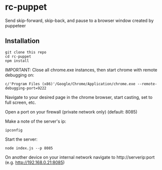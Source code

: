 # rc-puppet

Send skip-forward, skip-back, and pause to a browser window created by puppeteer

## Installation

```
git clone this repo
cd rc-puppet
npm install
```

IMPORTANT: Close all chrome.exe instances, then start chrome with remote debugging on:

```
c/'Program Files (x86)'/Google/Chrome/Application/chrome.exe --remote-debugging-port=9222
```

Navigate to your desired page in the chrome browser, start casting, set to full screen, etc.

Open a port on your firewall (private network only) (default: 8085)

Make a note of the server's ip:

```
ipconfig
```
Start the server:

```
node index.js --p 8085
```

On another device on your internal network navigate to http://serverip:port (e.g. http://192.168.0.21:8085)


